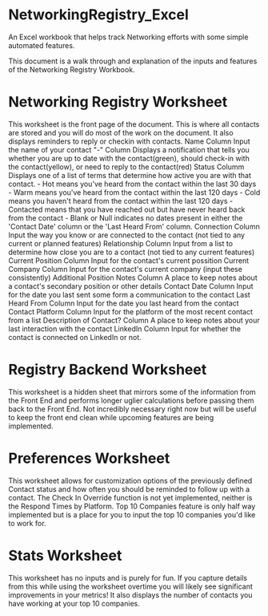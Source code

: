 # NetworkingRegistry_Excel
An Excel workbook that helps track Networking efforts with some simple automated features.

This document is a walk through and explanation of the inputs and features of the Networking Registry Workbook.
# Networking Registry Worksheet
This worksheet is the front page of the document.  This is where all contacts are stored and you will do most of the work on the document.  It also displays reminders to reply or checkin with contacts.
  Name Column
    Input the name of your contact
  "-" Column
    Displays a notification that tells you whether you are up to date with the contact(green), should check-in with the contact(yellow), or need to reply to the contact(red)
  Status Columm
    Displays one of a list of terms that determine how active you are with that contact.
      - Hot means you've heard from the contact within the last 30 days
      - Warm means you've heard from the contact within the last 120 days
      - Cold means you haven't heard from the contact within the last 120 days
      - Contacted means that you have reached out but have never heard back from the contact
      - Blank or Null indicates no dates present in either the 'Contact Date' column or the 'Last Heard From' column.
  Connection Column
    Input the way you know or are connected to the contact (not tied to any current or planned features)
  Relationship Column
    Input from a list to determine how close you are to a contact (not tied to any current features)
  Current Position Column
    Input for the contact's current possition
  Current Company Column
    Input for the contact's current company (input these consistently)
  Additional Position Notes Column
    A place to keep notes about a contact's secondary position or other details
  Contact Date Column
    Input for the date you last sent some form a communication to the contact
  Last Heard From Column
    Input for the date you last heard from the contact
  Contact Platform Column
    Input for the platform of the most recent contact from a list
  Description of Contact? Column
    A place to keep notes about your last interaction with the contact
  LinkedIn Column
    Input for whether the contact is connected on LinkedIn or not.
    
# Registry Backend Worksheet
  This worksheet is a hidden sheet that mirrors some of the information from the Front End and performs longer uglier calculations before passing them back to the Front End.  Not incredibly necessary right now but will be useful to keep the front end clean while upcoming features are being implemented.

# Preferences Worksheet
  This worksheet allows for customization options of the previously defined Contact status and how often you should be reminded to follow up with a contact.  The Check In Override function is not yet implemented, neither is the Respond Times by Platform.  Top 10 Companies feature is only half way implemented but is a place for you to input the top 10 companies you'd like to work for.
  
# Stats Worksheet
  This worksheet has no inputs and is purely for fun.  If you capture details from this while using the worksheet overtime you will likely see significant improvements in your metrics!  It also displays the number of contacts you have working at your top 10 companies.

